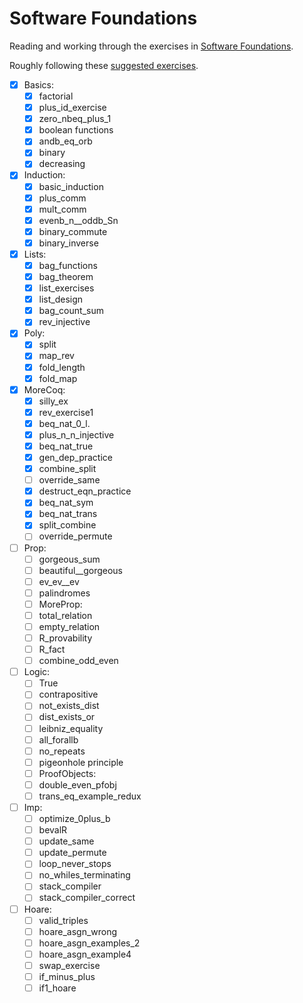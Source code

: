 Software Foundations
====================

Reading and working through the exercises in [Software Foundations](http://www.cis.upenn.edu/~bcpierce/sf/current/toc.html).

Roughly following these [suggested exercises](http://web.cecs.pdx.edu/~apt/coq_hints.html).

* [x] Basics:
    * [x] factorial
    * [x] plus_id_exercise
    * [x] zero_nbeq_plus_1
    * [x] boolean functions
    * [x] andb_eq_orb
    * [x] binary
    * [x] decreasing
* [x] Induction:
    * [x] basic_induction
    * [x] plus_comm
    * [x] mult_comm
    * [x] evenb_n__oddb_Sn
    * [x] binary_commute
    * [x] binary_inverse
* [x] Lists:
    * [x] bag_functions
    * [x] bag_theorem
    * [x] list_exercises
    * [x] list_design
    * [x] bag_count_sum
    * [x] rev_injective
* [x] Poly:
    * [x] split
    * [x] map_rev
    * [x] fold_length
    * [x] fold_map
* [x] MoreCoq:
    * [x] silly_ex
    * [x] rev_exercise1
    * [x] beq_nat_0_l.
    * [x] plus_n_n_injective
    * [x] beq_nat_true
    * [x] gen_dep_practice
    * [x] combine_split
    * [ ] override_same
    * [x] destruct_eqn_practice
    * [x] beq_nat_sym
    * [x] beq_nat_trans
    * [x] split_combine
    * [ ] override_permute
* [ ] Prop:
    * [ ] gorgeous_sum
    * [ ] beautiful__gorgeous
    * [ ] ev_ev__ev
    * [ ] palindromes
    * [ ] MoreProp:
    * [ ] total_relation
    * [ ] empty_relation
    * [ ] R_provability
    * [ ] R_fact
    * [ ] combine_odd_even
* [ ] Logic:
    * [ ] True
    * [ ] contrapositive
    * [ ] not_exists_dist
    * [ ] dist_exists_or
    * [ ] leibniz_equality
    * [ ] all_forallb
    * [ ] no_repeats
    * [ ] pigeonhole principle
    * [ ] ProofObjects:
    * [ ] double_even_pfobj
    * [ ] trans_eq_example_redux
* [ ] Imp:
    * [ ] optimize_0plus_b
    * [ ] bevalR
    * [ ] update_same
    * [ ] update_permute
    * [ ] loop_never_stops
    * [ ] no_whiles_terminating
    * [ ] stack_compiler
    * [ ] stack_compiler_correct
* [ ] Hoare:
    * [ ] valid_triples
    * [ ] hoare_asgn_wrong
    * [ ] hoare_asgn_examples_2
    * [ ] hoare_asgn_example4
    * [ ] swap_exercise
    * [ ] if_minus_plus
    * [ ] if1_hoare
